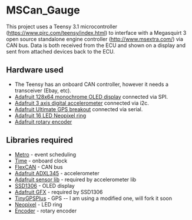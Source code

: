 MSCan_Gauge
===========

This project uses a Teensy 3.1 microcontroller (https://www.pjrc.com/teensy/index.html) to interface with a Megasquirt 3 open source standalone
engine controller (http://www.msextra.com/) via CAN bus. Data is both received from the ECU and shown on a display and sent from attached devices back to the ECU.

## Hardware used
* The Teensy has an onboard CAN controller, however it needs a transceiver (Ebay, etc).
* [Adafruit 128x64 monochrome OLED display](http://www.adafruit.com/products/938) connected via SPI.
* [Adafruit 3 axis digital accelerometer](http://www.adafruit.com/products/1231) connected via i2c.
* [Adafruit Ultimate GPS breakout](http://www.adafruit.com/products/746) connected via serial.
* [Adafruit 16 LED Neopixel ring](http://www.adafruit.com/products/1463)
* [Adafruit rotary encoder](http://www.adafruit.com/products/377)

## Libraries required
* [Metro](https://www.pjrc.com/teensy/arduino_libraries/Metro.zip) - event scheduling
* [Time](https://www.pjrc.com/teensy/arduino_libraries/Time.zip) - onboard clock
* [FlexCAN](https://github.com/teachop/FlexCAN_Library) - CAN bus
* [Adafruit ADXL345](https://github.com/adafruit/Adafruit_ADXL345/archive/master.zip) - accelerometer
* [Adafruit sensor lib](https://github.com/adafruit/Adafruit_Sensor) - required by accelerometer lib
* [SSD1306](https://www.pjrc.com/teensy/arduino_libraries/Adafruit_SSD1306.zip) - OLED display
* [Adafruit GFX](https://github.com/adafruit/Adafruit-GFX-Library) - required by SSD1306
* [TinyGPSPlus](https://github.com/mikalhart/TinyGPSPlus) - GPS -- I am using a modified one, will fork it soon
* [Neopixel](https://github.com/adafruit/Adafruit_NeoPixel) - LED ring
* [Encoder](https://www.pjrc.com/teensy/arduino_libraries/Encoder.zip) - rotary encoder
